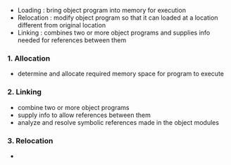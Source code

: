 - Loading : bring object program into memory for execution
- Relocation : modify object program so that it can loaded at a location different from original location
- Linking : combines two or more object programs and supplies info needed for references between them


### 1. Allocation
- determine and allocate required memory space for program to execute

### 2. Linking
- combine two or more object programs
- supply info to allow references between them
- analyze and resolve symbolic references made in the object modules

### 3. Relocation
- 